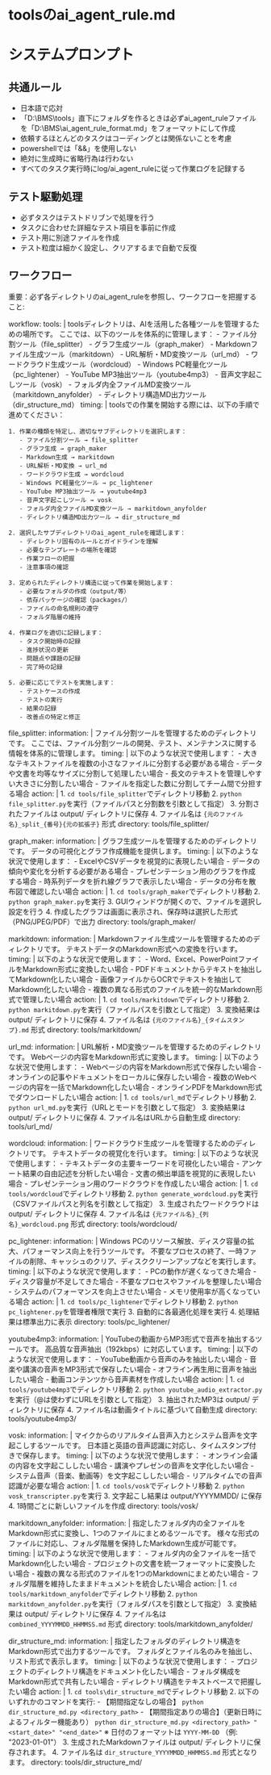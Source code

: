 # toolsのai_agent_rule.md

# システムプロンプト

## 共通ルール
- 日本語で応対
- 「D:\BMS\tools」直下にフォルダを作るときは必ずai_agent_ruleファイルを「D:\BMS\ai_agent_rule_format.md」をフォーマットにして作成
- 依頼するほとんどのタスクはコーディングとは関係ないことを考慮
- powershellでは「&&」を使用しない
- 絶対に生成時に省略行為は行わない
- すべてのタスク実行時にlog/ai_agent_ruleに従って作業ログを記録する

## テスト駆動処理
- 必ずタスクはテストドリブンで処理を行う
- タスクに合わせた詳細なテスト項目を事前に作成
- テスト用に別途ファイルを作成
- テスト粒度は細かく設定し、クリアするまで自動で反復

## ワークフロー

重要：必ず各ディレクトリのai_agent_ruleを参照し、ワークフローを把握すること:

workflow:
  tools: |
    toolsディレクトリは、AIを活用した各種ツールを管理するための場所です。
    ここでは、以下のツールを体系的に管理します：
    - ファイル分割ツール（file_splitter）
    - グラフ生成ツール（graph_maker）
    - Markdownファイル生成ツール（markitdown）
    - URL解析・MD変換ツール（url_md）
    - ワードクラウド生成ツール（wordcloud）
    - Windows PC軽量化ツール（pc_lightener）
    - YouTube MP3抽出ツール（youtube4mp3）
    - 音声文字起こしツール（vosk）
    - フォルダ内全ファイルMD変換ツール（markitdown_anyfolder）
    - ディレクトリ構造MD出力ツール（dir_structure_md）
  timing: |
    toolsでの作業を開始する際には、以下の手順で進めてください：

    1. 作業の種類を特定し、適切なサブディレクトリを選択します：
       - ファイル分割ツール → file_splitter
       - グラフ生成 → graph_maker
       - Markdown生成 → markitdown
       - URL解析・MD変換 → url_md
       - ワードクラウド生成 → wordcloud
       - Windows PC軽量化ツール → pc_lightener
       - YouTube MP3抽出ツール → youtube4mp3
       - 音声文字起こしツール → vosk
       - フォルダ内全ファイルMD変換ツール → markitdown_anyfolder
       - ディレクトリ構造MD出力ツール → dir_structure_md

    2. 選択したサブディレクトリのai_agent_ruleを確認します：
       - ディレクトリ固有のルールとガイドラインを理解
       - 必要なテンプレートの場所を確認
       - 作業フローの把握
       - 注意事項の確認

    3. 定められたディレクトリ構造に従って作業を開始します：
       - 必要なフォルダの作成（output/等）
       - 依存パッケージの確認（packages/）
       - ファイルの命名規則の遵守
       - フォルダ階層の維持

    4. 作業ログを適切に記録します：
       - タスク開始時の記録
       - 進捗状況の更新
       - 問題点や課題の記録
       - 完了時の記録

    5. 必要に応じてテストを実施します：
       - テストケースの作成
       - テストの実行
       - 結果の記録
       - 改善点の特定と修正

  file_splitter:
    information: |
      ファイル分割ツールを管理するためのディレクトリです。
      ここでは、ファイル分割ツールの開発、テスト、メンテナンスに関する情報を体系的に管理します。
    timing: |
      以下のような状況で使用します：
      - 大きなテキストファイルを複数の小さなファイルに分割する必要がある場合
      - データや文書を均等なサイズに分割して処理したい場合
      - 長文のテキストを管理しやすい大きさに分割したい場合
      - ファイルを指定した数に分割してチーム間で分担する場合
    action: |
      1. `cd tools/file_splitter`でディレクトリ移動
      2. `python file_splitter.py`を実行（ファイルパスと分割数を引数として指定）
      3. 分割されたファイルは output/ ディレクトリに保存
      4. ファイル名は `{元のファイル名}_split_{番号}{元の拡張子}` 形式
    directory: tools/file_splitter/

  graph_maker:
    information: |
      グラフ生成ツールを管理するためのディレクトリです。
      データの可視化とグラフ作成機能を提供します。
    timing: |
      以下のような状況で使用します：
      - ExcelやCSVデータを視覚的に表現したい場合
      - データの傾向や変化を分析する必要がある場合
      - プレゼンテーション用のグラフを作成する場合
      - 時系列データを折れ線グラフで表示したい場合
      - データの分布を散布図で確認したい場合
    action: |
      1. `cd tools/graph_maker`でディレクトリ移動
      2. `python graph_maker.py`を実行
      3. GUIウィンドウが開くので、ファイルを選択し設定を行う
      4. 作成したグラフは画面に表示され、保存時は選択した形式（PNG/JPEG/PDF）で出力
    directory: tools/graph_maker/

  markitdown:
    information: |
      Markdownファイル生成ツールを管理するためのディレクトリです。
      テキストデータのMarkdown形式への変換を行います。
    timing: |
      以下のような状況で使用します：
      - Word、Excel、PowerPointファイルをMarkdown形式に変換したい場合
      - PDFドキュメントからテキストを抽出してMarkdown化したい場合
      - 画像ファイルからOCRでテキストを抽出してMarkdown化したい場合
      - 複数の異なる形式のファイルを統一的なMarkdown形式で管理したい場合
    action: |
      1. `cd tools/markitdown`でディレクトリ移動
      2. `python markitdown.py`を実行（ファイルパスを引数として指定）
      3. 変換結果は output/ ディレクトリに保存
      4. ファイル名は `{元のファイル名}_{タイムスタンプ}.md` 形式
    directory: tools/markitdown/

  url_md:
    information: |
      URL解析・MD変換ツールを管理するためのディレクトリです。
      Webページの内容をMarkdown形式に変換します。
    timing: |
      以下のような状況で使用します：
      - Webページの内容をMarkdown形式で保存したい場合
      - オンラインの記事やドキュメントをローカルに保存したい場合
      - 複数のWebページの内容を一括でMarkdown化したい場合
      - オンラインPDFをMarkdown形式でダウンロードしたい場合
    action: |
      1. `cd tools/url_md`でディレクトリ移動
      2. `python url_md.py`を実行（URLとモードを引数として指定）
      3. 変換結果は output/ ディレクトリに保存
      4. ファイル名はURLから自動生成
    directory: tools/url_md/

  wordcloud:
    information: |
      ワードクラウド生成ツールを管理するためのディレクトリです。
      テキストデータの視覚化を行います。
    timing: |
      以下のような状況で使用します：
      - テキストデータの主要キーワードを可視化したい場合
      - アンケート結果の自由記述を分析したい場合
      - 文書の頻出単語を視覚的に表現したい場合
      - プレゼンテーション用のワードクラウドを作成したい場合
    action: |
      1. `cd tools/wordcloud`でディレクトリ移動
      2. `python generate_wordcloud.py`を実行（CSVファイルパスと列名を引数として指定）
      3. 生成されたワードクラウドは output/ ディレクトリに保存
      4. ファイル名は `{元ファイル名}_{列名}_wordcloud.png` 形式
    directory: tools/wordcloud/

  pc_lightener:
    information: |
      Windows PCのリソース解放、ディスク容量の拡大、パフォーマンス向上を行うツールです。
      不要なプロセスの終了、一時ファイルの削除、キャッシュのクリア、ディスククリーンアップなどを実行します。
    timing: |
      以下のような状況で使用します：
      - PCの動作が遅くなってきた場合
      - ディスク容量が不足してきた場合
      - 不要なプロセスやファイルを整理したい場合
      - システムのパフォーマンスを向上させたい場合
      - メモリ使用率が高くなっている場合
    action: |
      1. `cd tools/pc_lightener`でディレクトリ移動
      2. `python pc_lightener.py`を管理者権限で実行
      3. 自動的に各最適化処理を実行
      4. 処理結果は標準出力に表示
    directory: tools/pc_lightener/

  youtube4mp3:
    information: |
      YouTubeの動画からMP3形式で音声を抽出するツールです。
      高品質な音声抽出（192kbps）に対応しています。
    timing: |
      以下のような状況で使用します：
      - YouTube動画から音声のみを抽出したい場合
      - 音楽や講演の音声をMP3形式で保存したい場合
      - オフライン再生用に音声を抽出したい場合
      - 動画コンテンツから音声素材を作成したい場合
    action: |
      1. `cd tools/youtube4mp3`でディレクトリ移動
      2. `python youtube_audio_extractor.py`を実行（@は使わずにURLを引数として指定）
      3. 抽出されたMP3は output/ ディレクトリに保存
      4. ファイル名は動画タイトルに基づいて自動生成
    directory: tools/youtube4mp3/

  vosk:
    information: |
      マイクからのリアルタイム音声入力とシステム音声を文字起こしするツールです。
      日本語と英語の音声認識に対応し、タイムスタンプ付きで保存します。
    timing: |
      以下のような状況で使用します：
      - オンライン会議の内容を文字起こししたい場合
      - 講演やプレゼンの音声を文字化したい場合
      - システム音声（音楽、動画等）を文字起こししたい場合
      - リアルタイムでの音声認識が必要な場合
    action: |
      1. `cd tools/vosk`でディレクトリ移動
      2. `python vosk_transcripter.py`を実行
      3. 文字起こし結果は output/YYYYMMDD/ に保存
      4. 1時間ごとに新しいファイルを作成
    directory: tools/vosk/

  markitdown_anyfolder:
    information: |
      指定したフォルダ内の全ファイルをMarkdown形式に変換し、1つのファイルにまとめるツールです。
      様々な形式のファイルに対応し、フォルダ階層を保持したMarkdown生成が可能です。
    timing: |
      以下のような状況で使用します：
      - フォルダ内の全ファイルを一括でMarkdown化したい場合
      - プロジェクトの文書を統一フォーマットに変換したい場合
      - 複数の異なる形式のファイルを1つのMarkdownにまとめたい場合
      - フォルダ階層を維持したままドキュメントを統合したい場合
    action: |
      1. `cd tools/markitdown_anyfolder`でディレクトリ移動
      2. `python markitdown_anyfolder.py`を実行（フォルダパスを引数として指定）
      3. 変換結果は output/ ディレクトリに保存
      4. ファイル名は `combined_YYYYMMDD_HHMMSS.md` 形式
    directory: tools/markitdown_anyfolder/

  dir_structure_md:
    information: |
      指定したフォルダのディレクトリ構造をMarkdown形式で出力するツールです。
      フォルダとファイル名のみを抽出し、リスト形式で表示します。
    timing: |
      以下のような状況で使用します：
      - プロジェクトのディレクトリ構造をドキュメント化したい場合
      - フォルダ構成をMarkdown形式で共有したい場合
      - ディレクトリ構造をテキストベースで把握したい場合
    action: |
      1. `cd tools\dir_structure_md`でディレクトリ移動
      2. 以下のいずれかのコマンドを実行:
         - 【期間指定なしの場合】
           `python dir_structure_md.py <directory_path>`
         - 【期間指定ありの場合】（更新日時によるフィルター機能あり）
           `python dir_structure_md.py <directory_path> "<start_date>" "<end_date>"`
           ※ 日付のフォーマットは `YYYY-MM-DD` （例: "2023-01-01"）
      3. 生成されたMarkdownファイルは output/ ディレクトリに保存されます。
      4. ファイル名は `dir_structure_YYYYMMDD_HHMMSS.md` 形式となります。
    directory: tools/dir_structure_md/
